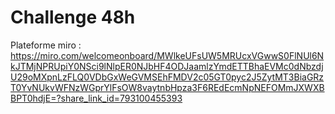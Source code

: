# Challenge 48h 

Plateforme miro : 
https://miro.com/welcomeonboard/MWlkeUFsUW5MRUcxVGwwS0FlNUl6NkJTMjNPRUpiY0NSci9lNlpER0NJbHF4ODJaamlzYmdETTBhaEVMc0dNbzdjU29oMXpnLzFLQ0VDbGxWeGVMSEhFMDV2c05GT0pyc2J5ZytMT3BiaGRzT0YvNUkvWFNzWGprYlFsOW8vaytnbHpza3F6REdEcmNpNEFOMmJXWXBBPT0hdjE=?share_link_id=793100455393